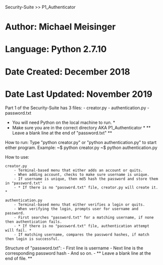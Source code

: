 Security-Suite >> P1_Authenticator
# Author: Michael Meisinger
# Language: Python 2.7.10
# Date Created: December 2018
# Date Last Updated: November 2019


Part 1 of the Security-Suite has 3 files:
	- creator.py
	- authentication.py
	- password.txt

* You will need Python on the local machine to run. *
* Make sure you are in the correct directory AKA P1_Authenticator *
** Leave a blank line at the end of "password.txt" **


How to run:
	Type "python creator.py" or "python authentication.py" to start either program.
	Example: ~$ python creator.py
			 ~$ python authentication.py

How to use:

	creator.py
		- Terminal-based menu that either adds an account or quits.
		- When adding account, checks to make sure username is unique.
		- If username is unique, then md5 hash the password and store them in "password.txt"
		- * If there is no "password.txt" file, creator.py will create it. *

	authentication.py
		- Terminal-based menu that either verifies a login or quits.
		- When verifying the login, prompts user for username and password.
		- First searches "password.txt" for a matching username, if none then authentication fails.
		- * If there is no "password.txt" file, authentication attempt will fail. *
		- If matching username, compares the password hashes, if match then login is successful.
		
		
Structure of "password.txt":
	- First line is username
	- Next line is the corresponding password hash
	- And so on.
	- ** Leave a blank line at the end of file. **
